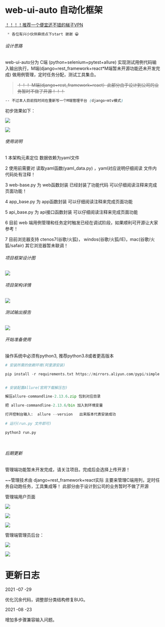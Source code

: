# web-ui-auto 自动化框架


 [！！！！推荐一个便宜还不错的梯子VPN](https://eatpeach.top/auth/register?code=3p0I)


```css 
 * 各位有兴小伙伴麻烦点下start 谢谢 😁
``` 


###### 设计思路

  web-ui-auto分为 C端 (python+selenium+pytest+allure) 实现测试用例代码输入输出执行，M端(django+rest_framework+react*M端暂未开源功能还未开发完成) 
做用例管理，定时任务分配，测试工具集合。


> ~~！！！ M端(django+rest_framework+react）此部分由于设计到公司的业务暂时不做了开源！！！~~


```css 
-- 不过本人目前找时间在重新写一个M端管理平台 (django+mtv模式)
```

初步效果如下：

![](https://github.com/hanwenlu2016/web-ui/blob/main/doct/img/001.png)

![](https://github.com/hanwenlu2016/web-ui/blob/main/doct/img/003.png)


###### 使用说明
 
1 本架构元素定位 数据依赖为yaml文件 

2 使用前需要对 读取yaml函数(yaml_data.py) ，yaml对应说明仔细阅读 文件内代码处有注释！

3 web-base.py 为 web函数封装 已经封装了功能代码 可以仔细阅读注释来完成页面功能！

4 app_base.py 为 app函数封装 可以仔细阅读注释来完成页面功能

5 api_base.py 为 api接口函数封装 可以仔细阅读注释来完成页面功能

6 目前 web 端用例管理和任务定时触发已经在调试阶段，如果顺利可开源让大家参考！

7 目前浏览器支持 ctenos7(谷歌/火狐)， windos(谷歌/火狐/IE)，mac(谷歌/火狐/safair) 其它浏览器暂未联调！


###### 项目框架设计图

![](https://github.com/hanwenlu2016/web-ui/blob/main/doct/img/frame.png)

###### 项目架构详情

![](https://github.com/hanwenlu2016/web-ui/blob/main/doct/img/frameexplain.png)

###### 测试输出报告

![](https://github.com/hanwenlu2016/web-ui/blob/main/doct/img/testresult.png)

###### 开始准备使用

操作系统中必须有python3, 推荐python3.8或者更高版本



```python
# 安装所需的依赖环境(阿里源安装)

pip install -r requirements.txt https://mirrors.aliyun.com/pypi/simple  

    
# 安装配置Allure(官网下载解压包)

解压allure-commandline-2.13.6.zip 包到对应目录

把 allure-commandline-2.13.6/bin 加入到环境变量

打开控制台输入:  allure --version   出来版本代表安装成功
    
# 运行(run.py 文件即可)

python3 run.py

  
```



###### 后期更新

管理端功能暂未开发完成，请关注项目。完成后会选择上传开源！



~~管理技术由 django+rest_framework+react实际 主要来管理C端用列，定时任务自动跑任务，工具集成等！ 此部分由于设计到公司的业务暂时不做了开源





管理端用户页面

![](https://github.com/hanwenlu2016/web-ui/blob/main/doct/img/manage0.png)

![](https://github.com/hanwenlu2016/web-ui/blob/main/doct/img/manage1.png)

![](https://github.com/hanwenlu2016/web-ui/blob/main/doct/img/manage2.png)



管理端管理员后台：

![](https://github.com/hanwenlu2016/web-ui/blob/main/doct/img/admin1.png)



![](https://github.com/hanwenlu2016/web-ui/blob/main/doct/img/admin2.png)


# 更新日志

2021 -07 -29

优化沉余代码，调整部分类结构修复BUG。

2021 -08 -23

增加多步骤兼容输入问题。

